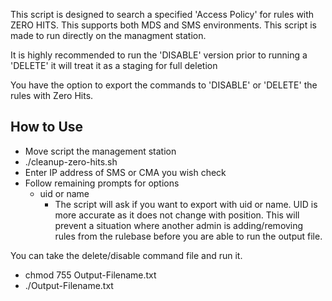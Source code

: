This script is designed to search a specified 'Access Policy' for rules with ZERO HITS. This supports both MDS and SMS environments. This script is made to run directly on the managment station.

It is highly recommended to run the 'DISABLE' version prior to running a 'DELETE' it will treat it as a staging for full deletion

You have the option to export the commands to 'DISABLE' or 'DELETE' the rules with Zero Hits.

## How to Use ##
 - Move script the management station
 - ./cleanup-zero-hits.sh
  - Enter IP address of SMS or CMA you wish check
  - Follow remaining prompts for options
    - uid or name
      - The script will ask if you want to export with uid or name. UID is more accurate as it does not change with position.   This will prevent a situation where another admin is adding/removing rules from the rulebase before you are able to run the output file.

You can take the delete/disable command file and run it.
  - chmod 755 Output-Filename.txt
  - ./Output-Filename.txt
